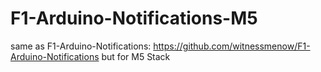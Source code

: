 # F1-Arduino-Notifications-M5

same as F1-Arduino-Notifications: https://github.com/witnessmenow/F1-Arduino-Notifications
but for M5 Stack 
